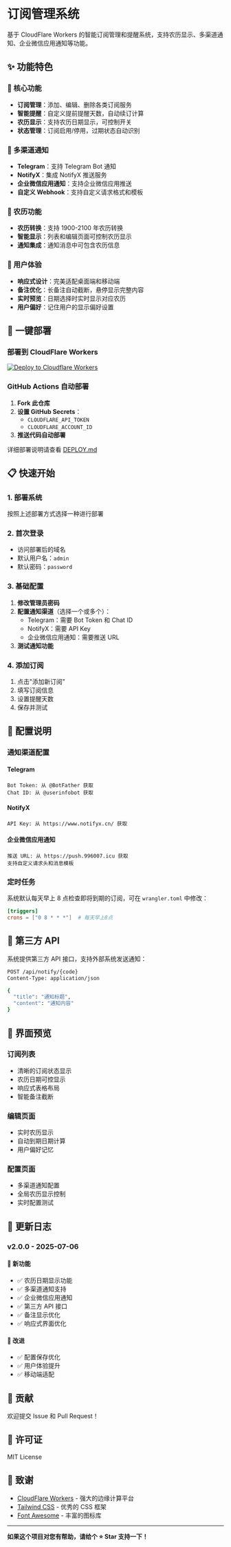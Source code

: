 # 订阅管理系统

基于 CloudFlare Workers 的智能订阅管理和提醒系统，支持农历显示、多渠道通知、企业微信应用通知等功能。

## ✨ 功能特色

### 🎯 核心功能
- **订阅管理**：添加、编辑、删除各类订阅服务
- **智能提醒**：自定义提前提醒天数，自动续订计算
- **农历显示**：支持农历日期显示，可控制开关
- **状态管理**：订阅启用/停用，过期状态自动识别

### 📱 多渠道通知
- **Telegram**：支持 Telegram Bot 通知
- **NotifyX**：集成 NotifyX 推送服务
- **企业微信应用通知**：支持企业微信应用推送
- **自定义 Webhook**：支持自定义请求格式和模板

### 🌙 农历功能
- **农历转换**：支持 1900-2100 年农历转换
- **智能显示**：列表和编辑页面可控制农历显示
- **通知集成**：通知消息中可包含农历信息

### 🎨 用户体验
- **响应式设计**：完美适配桌面端和移动端
- **备注优化**：长备注自动截断，悬停显示完整内容
- **实时预览**：日期选择时实时显示对应农历
- **用户偏好**：记住用户的显示偏好设置

## 🚀 一键部署

### 部署到 CloudFlare Workers

[![Deploy to Cloudflare Workers](https://deploy.workers.cloudflare.com/button)](https://deploy.workers.cloudflare.com/?url=https://github.com/wangwangit001/notify)

### GitHub Actions 自动部署

1. **Fork 此仓库**
2. **设置 GitHub Secrets**：
   - `CLOUDFLARE_API_TOKEN`
   - `CLOUDFLARE_ACCOUNT_ID`
3. **推送代码自动部署**

详细部署说明请查看 [DEPLOY.md](./DEPLOY.md)

## 📋 快速开始

### 1. 部署系统
按照上述部署方式选择一种进行部署

### 2. 首次登录
- 访问部署后的域名
- 默认用户名：`admin`
- 默认密码：`password`

### 3. 基础配置
1. **修改管理员密码**
2. **配置通知渠道**（选择一个或多个）：
   - Telegram：需要 Bot Token 和 Chat ID
   - NotifyX：需要 API Key
   - 企业微信应用通知：需要推送 URL
3. **测试通知功能**

### 4. 添加订阅
1. 点击"添加新订阅"
2. 填写订阅信息
3. 设置提醒天数
4. 保存并测试

## 🔧 配置说明

### 通知渠道配置

#### Telegram
```
Bot Token: 从 @BotFather 获取
Chat ID: 从 @userinfobot 获取
```

#### NotifyX
```
API Key: 从 https://www.notifyx.cn/ 获取
```

#### 企业微信应用通知
```
推送 URL: 从 https://push.996007.icu 获取
支持自定义请求头和消息模板
```

### 定时任务
系统默认每天早上 8 点检查即将到期的订阅，可在 `wrangler.toml` 中修改：

```toml
[triggers]
crons = ["0 8 * * *"]  # 每天早上8点
```

## 📱 第三方 API

系统提供第三方 API 接口，支持外部系统发送通知：

```bash
POST /api/notify/{code}
Content-Type: application/json

{
  "title": "通知标题",
  "content": "通知内容"
}
```

## 🎨 界面预览

### 订阅列表
- 清晰的订阅状态显示
- 农历日期可控显示
- 响应式表格布局
- 智能备注截断

### 编辑页面
- 实时农历显示
- 自动到期日期计算
- 用户偏好记忆

### 配置页面
- 多渠道通知配置
- 全局农历显示控制
- 实时配置测试

## 🔄 更新日志

### v2.0.0 - 2025-07-06

#### 🎉 新功能
- ✅ 农历日期显示功能
- ✅ 多渠道通知支持
- ✅ 企业微信应用通知
- ✅ 第三方 API 接口
- ✅ 备注显示优化
- ✅ 响应式界面优化

#### 🔧 改进
- ✅ 配置保存优化
- ✅ 用户体验提升
- ✅ 移动端适配

## 🤝 贡献

欢迎提交 Issue 和 Pull Request！

## 📄 许可证

MIT License

## 🙏 致谢

- [CloudFlare Workers](https://workers.cloudflare.com/) - 强大的边缘计算平台
- [Tailwind CSS](https://tailwindcss.com/) - 优秀的 CSS 框架
- [Font Awesome](https://fontawesome.com/) - 丰富的图标库

---

**如果这个项目对您有帮助，请给个 ⭐ Star 支持一下！**
